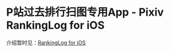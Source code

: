 P站过去排行扫图专用App - Pixiv RankingLog for iOS
================

介绍暂时见：[RankingLog for iOS](http://blog.imaou.com/opensource/2014/10/31/RankingLog_for_pixiv_v1.html)
